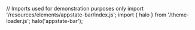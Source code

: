 <!--
type: template
name: appstate-bar
-->
// Imports used for demonstration purposes only
import '/resources/elements/appstate-bar/index.js';
import { halo } from '/theme-loader.js';
halo('appstate-bar');
